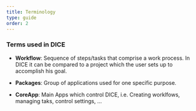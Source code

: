 ```yaml
---
title: Terminology
type: guide
order: 2
---
```


### Terms used in DICE

* **Workflow**: Sequence of steps/tasks that comprise a work process. In DICE it can be compared to a project which the user sets up to accomplish his goal.

* **Packages**: Group of applications used for one specific purpose.

* **CoreApp**: Main Apps which control DICE, i.e. Creating worklfows, managing taks, control settings, ...
